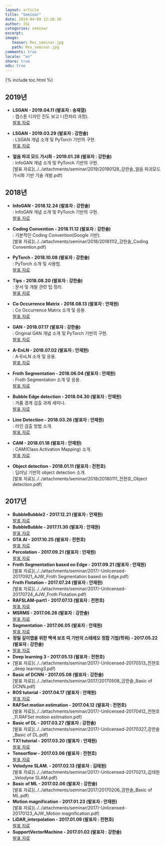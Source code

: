 ```yaml
---
layout: article
title: "Seminar"
date: 2019-04-09 12:28:30
author: ISL
categories: seminar
excerpt: 
image:
   teaser: Res_seminar.jpg
   path: Res_seminar.jpg
comments: true
locale: "en"
share: true
ads: true
--- 
```


{% include toc.html %}

## 2019년  
* **LSGAN - 2019.04.11 (발표자 : 송재열)**  
 : 캡스톤 디자인 진도 보고 I (전처리 과정).  
[발표 자료](../../attachments/seminar/2019/20190411_송재열_캡스톤_점자출력장치.pdf)  

* **LSGAN - 2019.03.29 (발표자 : 강한솔)**  
 : LSGAN 개념 소개 및 PyTorch 기반의 구현.  
[발표 자료](../../attachments/seminar/2019/20190329_강한솔_LSGAN.pdf)  

* **얼음 파괴 모드 가시화 - 2019.01.28 (발표자 : 강한솔)**  
 : InfoGAN 개념 소개 및 PyTorch 기반의 구현.  
[발표 자료](../../attachments/seminar/2019/20190128_강한솔_얼음 파괴모드 가시화 기반 기술 개발.pdf)    
  
## 2018년    
 * **InfoGAN - 2018.12.24 (발표자 : 강한솔)**  
 : InfoGAN 개념 소개 및 PyTorch 기반의 구현.  
[발표 자료](../../attachments/seminar/2018/20181224_강한솔_InfoGAN.pdf)  

 * **Coding Convention - 2018.11.12 (발표자 : 강한솔)**  
 : 기본적인 Coding Convention(Google 기반).  
[발표 자료](../../attachments/seminar/2018/20181112_강한솔_Coding Convention.pdf)  

 * **PyTorch - 2018.10.08 (발표자 : 강한솔)**  
: PyTorch 소개 및 사용법.    
[발표 자료](../../attachments/seminar/2018/20181008_강한솔_PyTorch.pdf)  

 * **Tips - 2018.08.20 (발표자 : 강한솔)**  
: 문서 및 개발 관련 팁 정리.    
[발표 자료](../../attachments/seminar/2018/20180820_강한솔_Tips.pdf)  

 * **Co Occurrence Matrix - 2018.08.13 (발표자 : 안재원)**  
 : Co Occurrence Matrix 소개 및 응용.      
[발표 자료](../../attachments/seminar/2018/20180813_AJW_CoOccurrenceMatrix.pdf)  

 * **GAN - 2018.07.17 (발표자 : 강한솔)**  
: Original GAN 개념 소개 및 PyTorch 기반의 구현.    
[발표 자료](../../attachments/seminar/2018/20180717_강한솔_GAN.pdf)  

 * **A-EnLN - 2018.07.02 (발표자 : 안재원)**  
: A-EnLN 소개 및 응용.    
[발표 자료](../../attachments/seminar/2018/20180702_AJW_A-EnLN.pdf)  

 * **Froth Segmentation - 2018.06.04 (발표자 : 안재원)**  
: Froth Segmentation 소개 및 응용.    
[발표 자료](../../attachments/seminar/2018/20180604_AJW_Froth_Segmentation.pdf)  

 * **Bubble Edge detection - 2018.04.30 (발표자 : 안재원)**  
: 거품 경계 검출 과제 세미나.    
[발표 자료](../../attachments/seminar/2018/20180430_AJW_Bubble_Edge_detection.pdf)  

 * **Line Detection - 2018.03.26 (발표자 : 안재원)**  
: 라인 검출 방법 소개.    
[발표 자료](../../attachments/seminar/2018/20180326_AJW_line_detection.pdf)  

 * **CAM - 2018.01.18 (발표자 : 안재원)**  
: CAM(Class Activation Mapping) 소개.    
[발표 자료](../../attachments/seminar/2018/20180118_AJW_CAM.pdf)  

 * **Object detection - 2018.01.11 (발표자 : 전현호)**  
: 딥러닝 기반의 object detection 소개.    
[발표 자료](../../attachments/seminar/2018/20180111_전현호_Object detection.pdf)  

## 2017년  
* **BubbleBubble2 - 2017.12.21 (발표자 : 안재원)**  
[발표 자료](../../attachments/seminar/2017/-Unlicensed-20171221_AJW_BubbleBubble2.pdf)  
* **BubbleBubble - 2017.11.30 (발표자 : 안재원)**  
[발표 자료](../../attachments/seminar/2017/-Unlicensed-20171130_AJW_BubbleBubble.pdf)  
* **GTA AI - 2017.10.25 (발표자 : 전현호)**  
[발표 자료](../../attachments/seminar/2017/-Unlicensed-20171025_전현호_GTA_AI.pdf)  
* **Percolation - 2017.09.21 (발표자 : 안재원)**  
[발표 자료](../../attachments/seminar/2017/-Unlicensed-20170921_AJW_Percolation.pdf)  
* **Froth Segmentation based on Edge - 2017.09.21 (발표자 : 안재원)**  
[발표 자료](../../attachments/seminar/2017/-Unlicensed-20170921_AJW_Froth Segmentation based on Edge.pdf)  
* **Froth Flotation - 2017.07.24 (발표자 : 안재원)**  
[발표 자료](../../attachments/seminar/2017/-Unlicensed-20170724_AJW_Froth Flotation.pdf)  
* **RAFSLAM-part1 - 2017.07.13 (발표자 : 전현호)**  
[발표 자료](../../attachments/seminar/2017/-Unlicensed-20170713_전현호_RAFSLAM-part1.pdf)  
* **MSRMS - 2017.06.26 (발표자 : 강한솔)**  
[발표 자료](../../attachments/seminar/2017/20170626_강한솔_MSRMS.pdf)  
* **Segmentation - 2017.06.05 (발표자 : 안재원)**  
[발표 자료](../../attachments/seminar/2017/-Unlicensed-20170605_AJW_segmentation.pdf)  
* **정밀 깊이맵을 위한 백색 보조 띠 기반의 스테레오 정합 기법(학위) - 2017.05.22 (발표자 : 강한솔)**  
* [발표 자료](../../attachments/seminar/2017/20170522_학위논문_강한솔.pdf)  
* **Deep learning 3 - 2017.05.13 (발표자 : 전현호)**  
* [발표 자료](../../attachments/seminar/2017/-Unlicensed-20170513_전현호_deep learning3.pdf)  
* **Basic of DCNN - 2017.05.08 (발표자 : 강한솔)**  
[발표 자료](../../attachments/seminar/2017/20170508_강한솔_Basic of DCNN.pdf)  
* **ROS tutorial - 2017.04.17 (발표자 : 안재원)**  
[발표 자료](../../attachments/seminar/2017/-Unlicensed-20170417_AJW_rostutorial.pdf)  
* **RAFSet motion estimation - 2017.04.12 (발표자 : 전현호)**  
[발표 자료](../../attachments/seminar/2017/-Unlicensed-20170412_전현호_11.RAFSet motion estimation.pdf)  
* **Basic of DL - 2017.03.27 (발표자 : 강한솔)**  
[발표 자료](../../attachments/seminar/2017/-Unlicensed-20170327_강한솔_Basic of DL.pdf)  
* **TX1 tutorial - 2017.03.20 (발표자 : 안재원)**  
[발표 자료](../../attachments/seminar/2017/-Unlicensed-20170320_AJW_TX1tutorial.pdf)  
* **Tensorflow - 2017.03.06 (발표자 : 전현호)**  
[발표 자료](../../attachments/seminar/2017/-Unlicensed-20170306_전현호_tensorflow.pdf)  
* **Velodyne SLAM. - 2017.02.13 (발표자 : 김태원)**  
[발표 자료](../../attachments/seminar/2017/-Unlicensed-20170213_김태원_Velodyne SLAM.pdf)  
* **Basic of ML - 2017.02.06 (발표자 : 강한솔)**  
[발표 자료](../../attachments/seminar/2017/20170206_강한솔_Basic of ML.pdf)  
* **Motion magnification - 2017.01.23 (발표자 : 안재원)**  
[발표 자료](../../attachments/seminar/2017/-Unlicensed-20170123_AJW_Motion magnification.pdf)  
* **LiDAR_interpolation - 2017.01.09 (발표자 : 전현호)**  
[발표 자료](../../attachments/seminar/2017/-Unlicensed-20170109_전현호_LiDAR_interpolation.pdf)  
* **SupportVectorMachine - 2017.01.02 (발표자 : 강한솔)**  
[발표 자료](../../attachments/seminar/2017/-Unlicensed-20170102_강한솔_SupportVectorMachine.pdf)  
